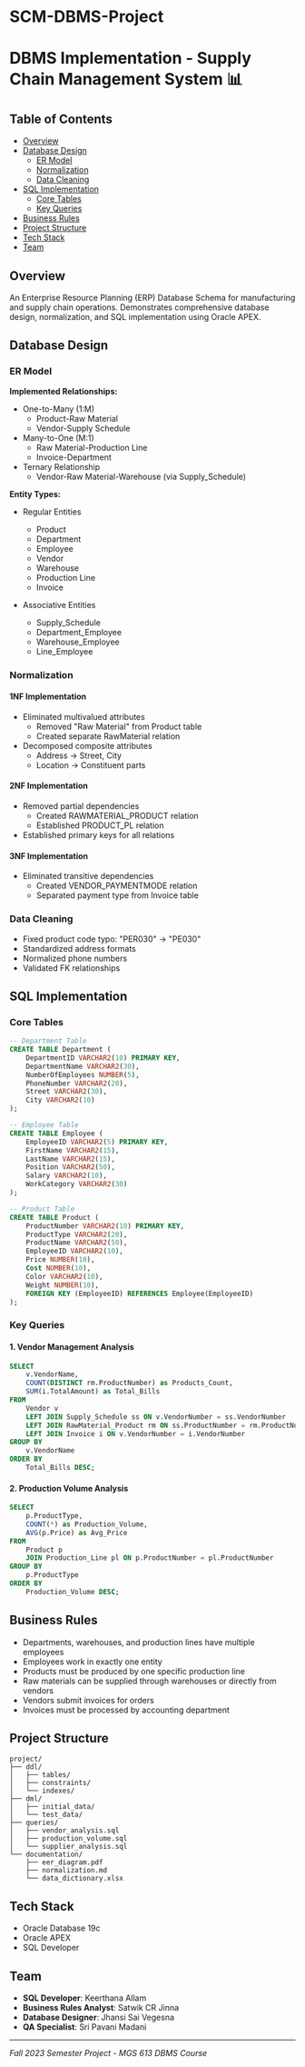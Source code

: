 # SCM-DBMS-Project
# DBMS Implementation - Supply Chain Management System 📊

## Table of Contents
- [Overview](#overview)
- [Database Design](#database-design)
  - [ER Model](#er-model)
  - [Normalization](#normalization)
  - [Data Cleaning](#data-cleaning)
- [SQL Implementation](#sql-implementation)
  - [Core Tables](#core-tables)
  - [Key Queries](#key-queries)
- [Business Rules](#business-rules)
- [Project Structure](#project-structure)
- [Tech Stack](#tech-stack)
- [Team](#team)

## Overview
An Enterprise Resource Planning (ERP) Database Schema for manufacturing and supply chain operations. Demonstrates comprehensive database design, normalization, and SQL implementation using Oracle APEX.

## Database Design

### ER Model

**Implemented Relationships:**
* One-to-Many (1:M)
  * Product-Raw Material
  * Vendor-Supply Schedule
* Many-to-One (M:1)
  * Raw Material-Production Line
  * Invoice-Department
* Ternary Relationship
  * Vendor-Raw Material-Warehouse (via Supply_Schedule)

**Entity Types:**
* Regular Entities
  * Product
  * Department
  * Employee
  * Vendor
  * Warehouse
  * Production Line
  * Invoice

* Associative Entities
  * Supply_Schedule
  * Department_Employee
  * Warehouse_Employee
  * Line_Employee

### Normalization

#### 1NF Implementation
* Eliminated multivalued attributes
  * Removed "Raw Material" from Product table
  * Created separate RawMaterial relation
* Decomposed composite attributes
  * Address → Street, City
  * Location → Constituent parts

#### 2NF Implementation
* Removed partial dependencies
  * Created RAWMATERIAL_PRODUCT relation
  * Established PRODUCT_PL relation
* Established primary keys for all relations

#### 3NF Implementation
* Eliminated transitive dependencies
  * Created VENDOR_PAYMENTMODE relation
  * Separated payment type from Invoice table

### Data Cleaning
* Fixed product code typo: "PER030" → "PE030"
* Standardized address formats
* Normalized phone numbers
* Validated FK relationships

## SQL Implementation

### Core Tables

```sql
-- Department Table
CREATE TABLE Department (
    DepartmentID VARCHAR2(10) PRIMARY KEY,
    DepartmentName VARCHAR2(30),
    NumberOfEmployees NUMBER(5),
    PhoneNumber VARCHAR2(20),
    Street VARCHAR2(30),
    City VARCHAR2(10)
);

-- Employee Table
CREATE TABLE Employee (
    EmployeeID VARCHAR2(5) PRIMARY KEY,
    FirstName VARCHAR2(15),
    LastName VARCHAR2(15),
    Position VARCHAR2(50),
    Salary VARCHAR2(10),
    WorkCategory VARCHAR2(30)
);

-- Product Table
CREATE TABLE Product (
    ProductNumber VARCHAR2(10) PRIMARY KEY,
    ProductType VARCHAR2(20),
    ProductName VARCHAR2(50),
    EmployeeID VARCHAR2(10),
    Price NUMBER(10),
    Cost NUMBER(10),
    Color VARCHAR2(10),
    Weight NUMBER(10),
    FOREIGN KEY (EmployeeID) REFERENCES Employee(EmployeeID)
);
```

### Key Queries

#### 1. Vendor Management Analysis
```sql
SELECT 
    v.VendorName,
    COUNT(DISTINCT rm.ProductNumber) as Products_Count,
    SUM(i.TotalAmount) as Total_Bills
FROM 
    Vendor v
    LEFT JOIN Supply_Schedule ss ON v.VendorNumber = ss.VendorNumber
    LEFT JOIN RawMaterial_Product rm ON ss.ProductNumber = rm.ProductNumber
    LEFT JOIN Invoice i ON v.VendorNumber = i.VendorNumber
GROUP BY 
    v.VendorName
ORDER BY 
    Total_Bills DESC;
```

#### 2. Production Volume Analysis
```sql
SELECT 
    p.ProductType,
    COUNT(*) as Production_Volume,
    AVG(p.Price) as Avg_Price
FROM 
    Product p
    JOIN Production_Line pl ON p.ProductNumber = pl.ProductNumber
GROUP BY 
    p.ProductType
ORDER BY 
    Production_Volume DESC;
```

## Business Rules
* Departments, warehouses, and production lines have multiple employees
* Employees work in exactly one entity
* Products must be produced by one specific production line
* Raw materials can be supplied through warehouses or directly from vendors
* Vendors submit invoices for orders
* Invoices must be processed by accounting department

## Project Structure
```
project/
├── ddl/
│   ├── tables/
│   ├── constraints/
│   └── indexes/
├── dml/
│   ├── initial_data/
│   └── test_data/
├── queries/
│   ├── vendor_analysis.sql
│   ├── production_volume.sql
│   └── supplier_analysis.sql
└── documentation/
    ├── eer_diagram.pdf
    ├── normalization.md
    └── data_dictionary.xlsx
```

## Tech Stack
* Oracle Database 19c
* Oracle APEX
* SQL Developer

## Team
* **SQL Developer**: Keerthana Allam
* **Business Rules Analyst**: Satwik CR Jinna
* **Database Designer**: Jhansi Sai Vegesna
* **QA Specialist**: Sri Pavani Madani

---
*Fall 2023 Semester Project - MGS 613 DBMS Course*
